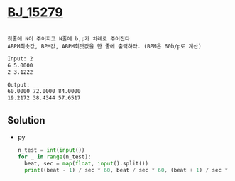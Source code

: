 # [BJ_15279](https://acmicpc.net/problem/15279)

```en

```

```kr
첫줄에 N이 주어지고 N줄에 b,p가 차례로 주어진다
ABPM최솟값, BPM값, ABPM최댓값을 한 줄에 출력하라. (BPM은 60b/p로 계산)
```

```txt
Input: 2
6 5.0000
2 3.1222

Output:
60.0000 72.0000 84.0000
19.2172 38.4344 57.6517
```

## Solution

* py

  ```py
  n_test = int(input())
  for _ in range(n_test):
    beat, sec = map(float, input().split())
    print((beat - 1) / sec * 60, beat / sec * 60, (beat + 1) / sec * 60)
  ```
